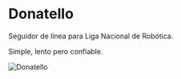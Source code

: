 # Donatello

Seguidor de línea para Liga Nacional de Robótica.

Simple, lento pero confiable.

![Donatello](./modelo/donatello.jpg)